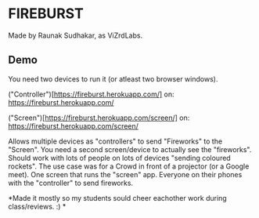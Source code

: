 # FIREBURST

Made by Raunak Sudhakar, as ViZrdLabs.

## Demo

You need two devices to run it (or atleast two browser windows).

("Controller")[https://fireburst.herokuapp.com/] on: https://fireburst.herokuapp.com/

("Screen")[https://fireburst.herokuapp.com/screen/] on: https://fireburst.herokuapp.com/screen/

Allows multiple devices as "controllers" to send "Fireworks" to the "Screen". You need a second screen/device to actually see the "fireworks". Should work with lots of people on lots of devices "sending coloured rockets". The use case was for a Crowd in front of a projector (or a Google meet). One screen that runs the "screen" app. Everyone on their phones with the "controller" to send fireworks. 

*Made it mostly so my students sould cheer eachother work during class/reviews. :) *

